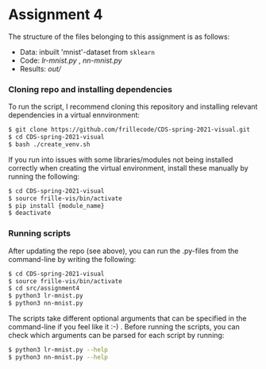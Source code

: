 # Assignment 4
The structure of the files belonging to this assignment is as follows:  
  - Data: inbuilt 'mnist'-dataset from ```sklearn```  
  - Code: _lr-mnist.py_  , _nn-mnist.py_  
  - Results: _out/_

### Cloning repo and installing dependencies 
To run the script, I recommend cloning this repository and installing relevant dependencies in a virtual ennvironment:

```bash
$ git clone https://github.com/frillecode/CDS-spring-2021-visual.git
$ cd CDS-spring-2021-visual
$ bash ./create_venv.sh
````
If you run into issues with some libraries/modules not being installed correctly when creating the virtual environment, install these manually by running the following:  
```bash
$ cd CDS-spring-2021-visual
$ source frille-vis/bin/activate
$ pip install {module_name}
$ deactivate
```

### Running scripts
After updating the repo (see above), you can run the .py-files from the command-line by writing the following:
``` bash
$ cd CDS-spring-2021-visual
$ source frille-vis/bin/activate
$ cd src/assignment4
$ python3 lr-mnist.py
$ python3 nn-mnist.py
```
 
The scripts take different optional arguments that can be specified in the command-line if you feel like it :-) . Before running the scripts, you can check which arguments can be parsed for each script by running:
``` bash
$ python3 lr-mnist.py --help
$ python3 nn-mnist.py --help
```